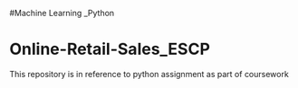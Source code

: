 #Machine Learning _Python
# Online-Retail-Sales_ESCP
This repository is in reference to python assignment as part of coursework
